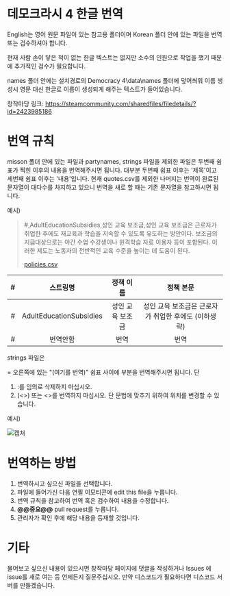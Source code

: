 # 데모크라시 4 한글 번역

English는 영어 원문 파일이 있는 참고용 폴더이며 Korean 폴더 안에 있는 파일을 번역 또는 검수하셔야 합니다.

현재 사람 손이 닿은 적이 없는 한글 텍스트는 없지만 소수의 인원으로 작업을 했기 때문에 추가적인 검수가 필요합니다.

names 폴더 안에는 설치경로의 Democracy 4\data\names 폴더에 덮어씌워 이름 생성시 영문 대신 한글로 이름이 생성되게 해주는 텍스트가 들어있습니다.

창작마당 링크: https://steamcommunity.com/sharedfiles/filedetails/?id=2423985186

# 번역 규칙

misson 폴더 안에 있는 파일과 partynames, strings 파일을 제외한 파일은 두번째 쉼표가 찍힌 이후의 내용을 번역해주시면 됩니다.
대부분 두번째 쉼표 이후는 '제목'이고 세번째 쉼표 이후는 '내용'입니다. 현재 quotes.csv를 제외한 나머지는 번역이 완료된 문자열이 대다수를 차지하고 있으니 번역을 새로 할 때는 기존 문자열을 참고하시면 됩니다.

예시)

> #,AdultEducationSubsidies,성인 교육 보조금,성인 교육 보조금은 근로자가 취업한 후에도 재교육과 학습을 지속할 수 있도록 유도하는 방안이다. 보조금의 지급대상으로는 야간 수업 수강생이나 원격학습 자료 이용자 등이 포함된다. 이러한 제도는 노동자의 전반적인 교육 수준을 높이는 데 도움이 된다.
> 
> [policies.csv](./Korean/policies.csv)

|#|스트링명|정책 이름|정책 본문|
|:---:|:---:|:---:|:---:|
|#|AdultEducationSubsidies|성인 교육 보조금|성인 교육 보조금은 근로자가 취업한 후에도 (이하생략)|
|#|번역안함|번역|번역|

strings 파일은 

= 오른쪽에 있는 "(여기를 번역)" 쉼표 사이에 부분을 번역해주시면 됩니다. 단

1. :를 임의로 삭제하지 마십시오.
2. (<>) 또는 <>를 번역하지 마십시오. 단 문법에 맞추기 위하여 위치를 변경할 수 있습니다.


예시)

![캡처](https://user-images.githubusercontent.com/30786081/111015327-806b4900-83eb-11eb-9e49-f1f78a69e754.JPG)


  
# 번역하는 방법
  
  1. 번역하시고 싶으신 파일을 선택합니다.
  2. 파일에 들어가신 다음 연필 이모티콘에 edit this file을 누릅니다.
  3. 번역 규칙을 참고하여 번역 혹은 검수하여 내용을 수정합니다.
  4. **@@중요@@** pull request를 누릅니다.
  5. 관리자가 확인 후에 해당 내용을 등재할 것입니다.


# 기타
  물어보고 싶으신 내용이 있으시면 창작마당 페이지에 댓글을 작성하거나 Issues 에 issue를 새로 여는 등 언제든지 질문주십시오. 만약 디스코드가 필요하다면 디스코드 서버를 만들겠습니다.
  



